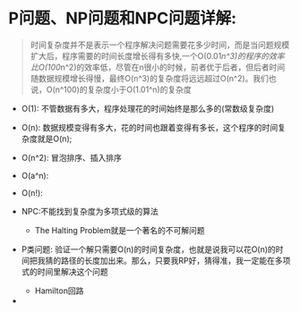 # P问题、NP问题和NPC问题详解:

> 时间复杂度并不是表示一个程序解决问题需要花多少时间，而是当问题规模扩大后，程序需要的时间长度增长得有多快,一个O(0.01*n^3)的程序的效率比O(100*n^2)的效率低，尽管在n很小的时候，前者优于后者，但后者时间随数据规模增长得慢，最终O(n^3)的复杂度将远远超过O(n^2)。我们也说，O(n^100)的复杂度小于O(1.01^n)的复杂度
 - O(1): 不管数据有多大，程序处理花的时间始终是那么多的(常数级复杂度) 
 - O(n): 数据规模变得有多大，花的时间也跟着变得有多长，这个程序的时间复杂度就是O(n);
 - O(n^2): 冒泡排序、插入排序
 - O(a^n):
 - O(n!):
 
- NPC:不能找到复杂度为多项式级的算法
	 - The Halting Problem就是一个著名的不可解问题
	 
- P类问题: 验证一个解只需要O(n)的时间复杂度，也就是说我可以花O(n)的时间把我猜的路径的长度加出来。那么，只要我RP好，猜得准，我一定能在多项式的时间里解决这个问题
	 - Hamilton回路

-